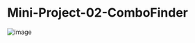 # Mini-Project-02-ComboFinder
![image](https://github.com/the-singingship/Mini-Project-02-ComboFinder/assets/146965929/fbdc8275-5eac-45f7-8a03-27d7b4a1404d)
